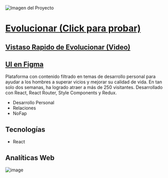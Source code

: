 ![Imagen del Proyecto](https://res.cloudinary.com/dabwdkdys/image/upload/v1703371748/Frame_6GraphLogo_xvfjtz.svg)

# [Evolucionar (Click para probar) ](https://evolucionar.vercel.app)

## [Vistaso Rapido de Evolucionar (Video)](https://res.cloudinary.com/dabwdkdys/video/upload/v1703702704/Dise%C3%B1o_sin_t%C3%ADtulo_laiuxs.mp4) 

## [UI en Figma](https://www.figma.com/file/zUIUfjoWRbwQ7P1d0C4W23/Masculinidad?type=design&t=N8pgZwpoSTB7MWwE-6)

Plataforma con contenido filtrado en temas de desarrollo personal para ayudar a los hombres a superar vicios y mejorar su calidad de vida. En tan solo dos semanas, ha logrado atraer a más de 250 visitantes. Desarrollado con React, React Router, Style Components y Redux.

- Desarrollo Personal
- Relaciones
- NoFap

## Tecnologías
- React


## Analíticas Web
![image](https://github.com/JunRod/Masculinidad/assets/87834204/a2b40ea1-48f7-474d-9ca4-c95868131f8c)
